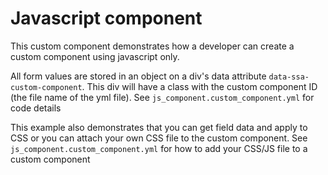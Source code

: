 # Javascript component

This custom component demonstrates how a developer can create a custom component using javascript only.

All form values are stored in an object on a div's data attribute `data-ssa-custom-component`. This div will have a class
with the custom component ID (the file name of the yml file). See `js_component.custom_component.yml` for code details

This example also demonstrates that you can get field data and apply to CSS or you can attach your own CSS file
to the custom component. See `js_component.custom_component.yml` for how to add your CSS/JS file to a custom component